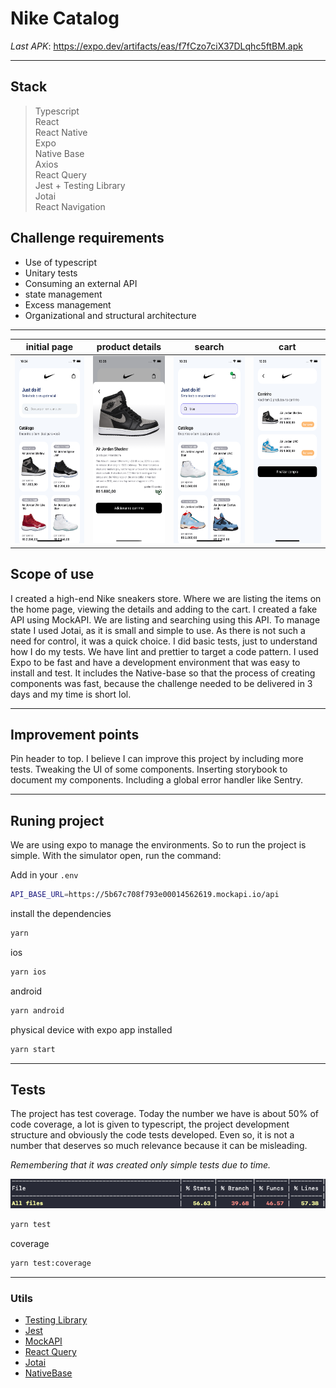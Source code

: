 # Nike Catalog

*Last APK*: https://expo.dev/artifacts/eas/f7fCzo7ciX37DLqhc5ftBM.apk

___

## Stack

> Typescript<br>
> React<br>
> React Native<br>
> Expo<br>
> Native Base<br>
> Axios<br>
> React Query<br>
> Jest + Testing Library<br>
> Jotai<br>
> React Navigation


## Challenge requirements

- Use of typescript
- Unitary tests
- Consuming an external API
- state management
- Excess management
- Organizational and structural architecture

___
| initial page | product details | search | cart |
|---|---|---|---|
|<img src="./assets/screenshot1.png" height="300px" alt=""/>|<img src="./assets/screenshot2.png" height="300px" alt=""/>|<img src="./assets/screenshot3.png" height="300px" alt=""/>|<img src="./assets/screenshot4.png" height="300px" alt=""/>|

## Scope of use

I created a high-end Nike sneakers store. Where we are listing the items on the home page, viewing the details and adding to the cart.
I created a fake API using MockAPI. We are listing and searching using this API.
To manage state I used Jotai, as it is small and simple to use. As there is not such a need for control, it was a quick choice.
I did basic tests, just to understand how I do my tests. We have lint and prettier to target a code pattern. I used Expo to be fast and have a development environment that was easy to install and test. It includes the Native-base so that the process of creating components was fast, because the challenge needed to be delivered in 3 days and my time is short lol.

___

## Improvement points

Pin header to top. I believe I can improve this project by including more tests. Tweaking the UI of some components. Inserting storybook to document my components. Including a global error handler like Sentry.

___

## Runing project

We are using expo to manage the environments. So to run the project is simple. With the simulator open, run the command:

Add in your `.env`

```bash
API_BASE_URL=https://5b67c708f793e00014562619.mockapi.io/api
```

install the dependencies

```bash
yarn
```

ios

```bash
yarn ios
```

android

```bash
yarn android
```

physical device with expo app installed

```bash
yarn start
```

___

## Tests

The project has test coverage. Today the number we have is about 50% of code coverage, a lot is given to typescript, the project development structure and obviously the code tests developed. Even so, it is not a number that deserves so much relevance because it can be misleading.

_Remembering that it was created only simple tests due to time._

<img src="./assets/coverage.png" alt="project coverage"/>

```bash
yarn test
```

coverage

```bash
yarn test:coverage
```
___

### Utils

- [Testing Library](https://testing-library.com/)
- [Jest](https://jestjs.io/)
- [MockAPI](https://mockapi.io/)
- [React Query](https://react-query-v3.tanstack.com/)
- [Jotai](https://jotai.org/)
- [NativeBase](https://nativebase.io/)
